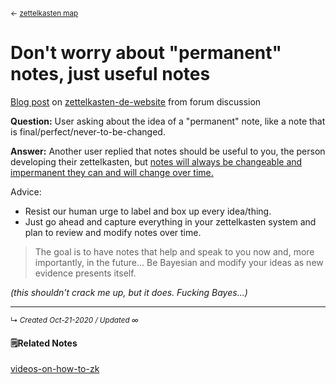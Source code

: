<small>← [zettelkasten map](../../zk-public/-zettelkasten.md)</small>


# Don't worry about "permanent" notes, just useful notes

[Blog post](https://zettelkasten.de/posts/literature-notes-vs-permanent-notes/) on [zettelkasten-de-website](../slipbox/zettelkasten-de-website) from forum discussion

**Question:** User asking about the idea of a "permanent" note, like a note that is final/perfect/never-to-be-changed.

**Answer:** Another user replied that notes should be useful to you, the person developing their zettelkasten, but <ins>notes will always be changeable and impermanent they can and will change over time.</ins>

Advice:

- Resist our human urge to label and box up every idea/thing.
- Just go ahead and capture everything in your zettelkasten system and plan to review and modify notes over time.

> The goal is to have notes that help and speak to you now and, more importantly, in the future... Be Bayesian and modify your ideas as new evidence presents itself.
	
*(this shouldn't crack me up, but it does. Fucking Bayes...)*



------------------------
<small>↳ <i>Created Oct-21-2020 / Updated ∞ </i></small>
<br>


#### 🗒Related Notes
[videos-on-how-to-zk](../../zk-public/videos-on-how-to-zk.md)


